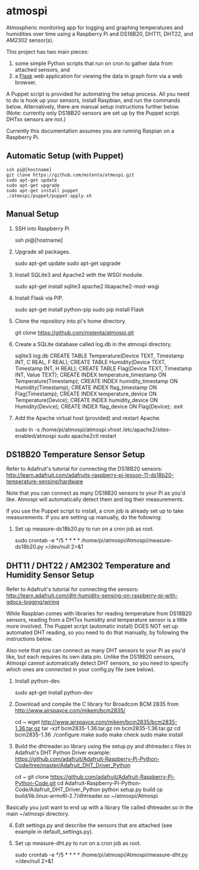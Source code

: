 atmospi
=======

Atmospheric monitoring app for logging and graphing temperatures and humidities over time using a Raspberry Pi and DS18B20, DHT11, DHT22, and AM2302 sensor(s).

This project has two main pieces:

1. some simple Python scripts that run on cron to gather data from attached sensors, and
2. a [Flask](http://flask.pocoo.org) web application for viewing the data in graph form via a web browser.

A Puppet script is provided for automating the setup process. All you need to do is hook up your sensors, install Raspbian, and run the commands below. Alternatively, there are manual setup instructions further below. (Note: currently only DS18B20 sensors are set up by the Puppet script. DHTxx sensors are not.)

Currently this documentation assumes you are running Raspian on a Raspberry Pi.

Automatic Setup (with Puppet)
-------------------------------

    ssh pi@[hostname]
    git clone https://github.com/mstenta/atmospi.git
    sudo apt-get update
    sudo apt-get upgrade
    sudo apt-get install puppet
    ./atmospi/puppet/puppet-apply.sh

Manual Setup
------------

1) SSH into Raspberry Pi

    ssh pi@[hostname]

2) Upgrade all packages.

    sudo apt-get update
    sudo apt-get upgrade

3) Install SQLite3 and Apache2 with the WSGI moduile.

    sudo apt-get install sqlite3 apache2 libapache2-mod-wsgi

4) Install Flask via PIP.

    sudo apt-get install python-pip
    sudo pip install Flask

5) Clone the repository into pi's home directory.

    git clone https://github.com/mstenta/atmospi.git

6) Create a SQLite database called log.db in the atmospi directory.

    sqlite3 log.db
    CREATE TABLE Temperature(Device TEXT, Timestamp INT, C REAL, F REAL);
    CREATE TABLE Humidity(Device TEXT, Timestamp INT, H REAL);
    CREATE TABLE Flag(Device TEXT, Timestamp INT, Value TEXT);
    CREATE INDEX temperature_timestamp ON Temperature(Timestamp);
    CREATE INDEX humidity_timestamp ON Humidity(Timestamp);
    CREATE INDEX flag_timestamp ON Flag(Timestamp);
    CREATE INDEX temperature_device ON Temperature(Device);
    CREATE INDEX humidity_device ON Humidity(Device);
    CREATE INDEX flag_device ON Flag(Device);
    .exit

7) Add the Apache virtual host (provided) and restart Apache.

    sudo ln -s /home/pi/atmospi/atmospi.vhost /etc/apache2/sites-enabled/atmospi
    sudo apache2ctl restart

DS18B20 Temperature Sensor Setup
--------------------------------

Refer to Adafruit's tutorial for connecting the DS18B20 sensors: http://learn.adafruit.com/adafruits-raspberry-pi-lesson-11-ds18b20-temperature-sensing/hardware

Note that you can connect as many DS18B20 sensors to your Pi as you'd like. Atmospi will automatically detect them and log their measurements.

If you use the Puppet script to install, a cron job is already set up to take measurements. If you are setting up manually, do the following:

1) Set up measure-ds18b20.py to run on a cron job as root.

    sudo crontab -e
    */5 * * * * /home/pi/atmospi/Atmospi/measure-ds18b20.py >/dev/null 2>&1

DHT11 / DHT22 / AM2302 Temperature and Humidity Sensor Setup
------------------------------------------------------------

Refer to Adafruit's tutorial for connecting the sensors: http://learn.adafruit.com/dht-humidity-sensing-on-raspberry-pi-with-gdocs-logging/wiring

While Raspbian comes with libraries for reading temperature from DS18B20 sensors, reading from a DHTxx humidity and temperature sensor is a little more involved. The Puppet script (automatic install) DOES NOT set up automated DHT reading, so you need to do that manually, by following the instructions below.

Also note that you can connect as many DHT sensors to your Pi as you'd like, but each requires its own data pin. Unlike the DS18B20 sensors, Atmospi cannot automatically detect DHT sensors, so you need to specify which ones are connected in your config.py file (see below).

1) Install python-dev.

    sudo apt-get install python-dev

2) Download and compile the C library for Broadcom BCM 2835 from http://www.airspayce.com/mikem/bcm2835/

    cd ~
    wget http://www.airspayce.com/mikem/bcm2835/bcm2835-1.36.tar.gz
    tar -xzf bcm2835-1.36.tar.gz
    rm bcm2835-1.36.tar.gz
    cd bcm2835-1.36
    ./configure
    make
    sudo make check
    sudo make install

3) Build the dhtreader.so library using the setup.py and dhtreader.c files in Adafruit's DHT Python Driver example: https://github.com/adafruit/Adafruit-Raspberry-Pi-Python-Code/tree/master/Adafruit_DHT_Driver_Python

    cd ~
    git clone https://github.com/adafruit/Adafruit-Raspberry-Pi-Python-Code.git
    cd Adafruit-Raspberry-Pi-Python-Code/Adafruit_DHT_Driver_Python
    python setup.py build
    cp build/lib.linux-armv6l-2.7/dhtreader.so ~/atmospi/Atmospi

Basically you just want to end up with a library file called dhtreader.so in the main ~/atmospi directory.

4) Edit settings.py and describe the sensors that are attached (see example in default_settings.py).

5) Set up measure-dht.py to run on a cron job as root.

    sudo crontab -e
    */5 * * * * /home/pi/atmospi/Atmospi/measure-dht.py >/dev/null 2>&1

